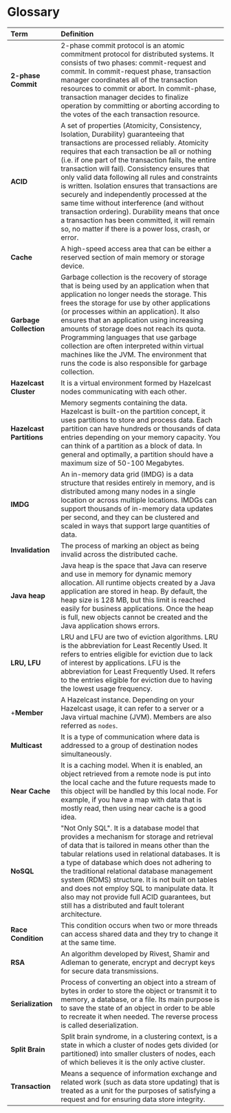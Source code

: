 

# Glossary

Term|Definition
:-|:-
**2-phase Commit**|2-phase commit protocol is an atomic commitment protocol for distributed systems. It consists of two phases: commit-request and commit. In commit-request phase, transaction manager coordinates all of the transaction resources to commit or abort. In commit-phase, transaction manager decides to finalize operation by committing or aborting according to the votes of the each transaction resource.
**ACID**|A set of properties (Atomicity, Consistency, Isolation, Durability) guaranteeing that transactions are processed reliably. Atomicity requires that each transaction be all or nothing (i.e. if one part of the transaction fails, the entire transaction will fail). Consistency ensures that only valid data following all rules and constraints is written. Isolation ensures that transactions are securely and independently processed at the same time without interference (and without transaction ordering). Durability means that once a transaction has been committed, it will remain so, no matter if there is a power loss, crash, or error.
**Cache**|A high-speed access area that can be either a reserved section of main memory or storage device. 
**Garbage Collection**|Garbage collection is the recovery of storage that is being used by an application when that application no longer needs the storage. This frees the storage for use by other applications (or processes within an application). It also ensures that an application using increasing amounts of storage does not reach its quota. Programming languages that use garbage collection are often interpreted within virtual machines like the JVM. The environment that runs the code is also responsible for garbage collection.
**Hazelcast Cluster**|It is a virtual environment formed by Hazelcast nodes communicating with each other.
**Hazelcast Partitions**|Memory segments containing the data. Hazelcast is built-on the partition concept, it uses partitions to store and process data. Each partition can have hundreds or thousands of data entries depending on your memory capacity. You can think of a partition as a block of data. In general and optimally, a partition should have a maximum size of 50-100 Megabytes.
**IMDG**|An in-memory data grid (IMDG) is a data structure that resides entirely in memory, and is distributed among many nodes in a single location or across multiple locations. IMDGs can support thousands of in-memory data updates per second, and they can be clustered and scaled in ways that support large quantities of data.
**Invalidation**|The process of marking an object as being invalid across the distributed cache.
**Java heap**|Java heap is the space that Java can reserve and use in memory for dynamic memory allocation. All runtime objects created by a Java application are stored in heap. By default, the heap size is 128 MB, but this limit is reached easily for business applications. Once the heap is full, new objects cannot be created and the Java application shows errors.
**LRU, LFU**|LRU and LFU are two of eviction algorithms. LRU is the abbreviation for Least Recently Used. It refers to entries eligible for eviction due to lack of interest by applications. LFU is the abbreviation for Least Frequently Used. It refers to the entries eligible for eviction due to having the lowest usage frequency.
+**Member**|A Hazelcast instance. Depending on your Hazelcast usage, it can refer to a server or a Java virtual machine (JVM). Members are also referred as `nodes`. 
**Multicast**|It is a type of communication where data is addressed to a group of destination nodes simultaneously.
**Near Cache**|It is a caching model. When it is enabled, an object retrieved from a remote node is put into the local cache and the future requests made to this object will be handled by this local node. For example, if you have a map with data that is mostly read, then using near cache is a good idea.
**NoSQL**|"Not Only SQL". It is a database model that provides a mechanism for storage and retrieval of data that is tailored in means other than the tabular relations used in relational databases. It is a type of database which does not adhering to the traditional relational database management system (RDMS) structure. It is not built on tables and does not employ SQL to manipulate data. It also may not provide full ACID guarantees, but still has a distributed and fault tolerant architecture.
**Race Condition**|This condition occurs when two or more threads can access shared data and they try to change it at the same time.
**RSA**|An algorithm developed by Rivest, Shamir and Adleman to generate, encrypt and decrypt keys for secure data transmissions. 
**Serialization**|Process of converting an object into a stream of bytes in order to store the object or transmit it to memory, a database, or a file. Its main purpose is to save the state of an object in order to be able to recreate it when needed. The reverse process is called deserialization.
**Split Brain**|Split brain syndrome, in a clustering context, is a state in which a cluster of nodes gets divided (or partitioned) into smaller clusters of nodes, each of which believes it is the only active cluster.
**Transaction**|Means a sequence of information exchange and related work (such as data store updating) that is treated as a unit for the purposes of satisfying a request and for ensuring data store integrity.




